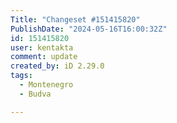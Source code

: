 ```yaml
---
Title: "Changeset #151415820"
PublishDate: "2024-05-16T16:00:32Z"
id: 151415820
user: kentakta
comment: update
created_by: iD 2.29.0
tags:
  - Montenegro
  - Budva

---
```

